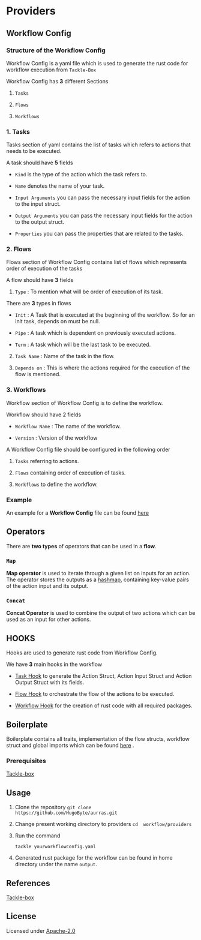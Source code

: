 # Providers

## Workflow Config

### Structure of the Workflow Config

Workflow Config is a yaml file which is used to generate the rust code for workflow execution from `Tackle-Box`

Workflow Config has **3** different Sections

1.  `Tasks`

2.  `Flows`

3.  `Workflows`
  
### 1. Tasks

Tasks section of yaml contains the list of tasks which refers to actions that needs to be executed.

A task should have **5** fields

-  `Kind` is the type of the action which the task refers to.

-  `Name` denotes the name of your task.

-  `Input Arguments` you can pass the necessary input fields for the action to the input struct.

-  `Output Arguments` you can pass the necessary input fields for the action to the output struct.

-  `Properties` you can pass the properties that are related to the tasks.

### 2. Flows  

Flows section of Workflow Config contains list of flows which represents order of execution of the tasks

A flow should have **3** fields

1.  `Type` : To mention what will be order of execution of its task.

There are **3** types in flows  

-  `Init` : A Task that is executed at the beginning of the workflow. So for an init task, depends on must be null.

-  `Pipe` : A task which is dependent on previously executed actions.

-  `Term` : A task which will be the last task to be executed.

  
2.  `Task Name` : Name of the task in the flow.


3.  `Depends on` : This is where the actions required for the execution of the flow is mentioned.

  
### 3. Workflows

Workflow section of Workflow Config is to define the workflow.

Workflow should have 2 fields

-  `Workflow Name` : The name of the workflow.

-  `Version` : Version of the workflow


A Workflow Config file should be configured in the following order

1.  `Tasks` referring to actions.

2.  `Flows` containing order of execution of tasks.

3.  `Workflows` to define the workflow.

### Example

An example for a **Workflow Config** file can be found [here](../examples/)

## Operators  

There are **two types** of operators that can be used in a **flow**.

### `Map`  

**Map operator** is used to iterate through a given list on inputs for an action. The operator stores the outputs as a [hashmap](https://doc.rust-lang.org/stable/std/collections/struct.HashMap.html), containing key-value pairs of the action input and its output.

### `Concat`

**Concat Operator** is used to combine the output of two actions which can be used as an input for other actions.  

## HOOKS

Hooks are used to generate rust code from Workflow Config.

We have **3** main hooks in the workflow

-  [Task Hook](https://github.com/HugoByte/aurras/blob/next/workflow/providers/hooks/task.py) to generate the Action Struct, Action Input Struct and Action Output Struct with its fields.

-  [Flow Hook](https://github.com/HugoByte/aurras/blob/next/workflow/providers/hooks/flow.py) to orchestrate the flow of the actions to be executed.

-  [Workflow Hook](https://github.com/HugoByte/aurras/blob/next/workflow/providers/hooks/workflow.py) for the creation of rust code with all required packages.

## Boilerplate

Boilerplate contains all traits, implementation of the flow structs, workflow struct and global imports which can be found [here](https://github.com/HugoByte/aurras/blob/next/workflow/providers/hooks/functions.py) .

### Prerequisites
  
[Tackle-box](https://pypi.org/project/tackle-box/)

## Usage

1. Clone the repository
`
git clone https://github.com/HugoByte/aurras.git
`

2. Change present working directory  to providers
`cd 
    workflow/providers`

3. Run the command 

	`tackle yourworkflowconfig.yaml`
  
4. Generated rust package for the workflow can be found in home directory under the name `output`.
  
## References

[Tackle-box](https://github.com/robcxyz/tackle-box/tree/tk-provider)

## License

Licensed under [Apache-2.0](https://www.apache.org/licenses/LICENSE-2.0)
